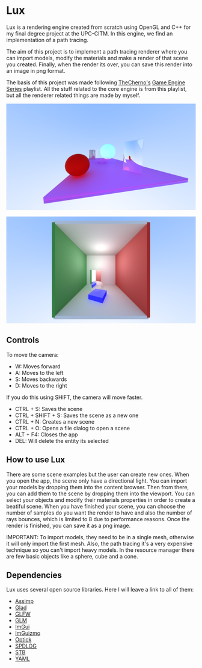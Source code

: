 # Lux

Lux is a rendering engine created from scratch using OpenGL and C++ for my final degree project at the UPC-CITM. In this engine, we find an implementation of a path tracing.

The aim of this project is to implement a path tracing renderer where you can import models, modify the materials and make a render of that scene you created. Finally, when the render its over, you can save this render into an image in png format.

The basis of this project was made following [TheCherno's](https://www.youtube.com/c/TheChernoProject) [Game Engine Series](https://www.youtube.com/playlist?list=PLlrATfBNZ98dC-V-N3m0Go4deliWHPFwT) playlist. All the stuff related to the core engine is from this playlist, but all the renderer related things are made by myself.

![](https://github.com/LucasPG14/Lux/blob/main/Screenshoots/Render.png)

![](https://github.com/LucasPG14/Lux/blob/main/Screenshoots/RendererCompleto.png)

## Controls

To move the camera:

- W: Moves forward
- A: Moves to the left
- S: Moves backwards
- D: Moves to the right

If you do this using SHIFT, the camera will move faster.

- CTRL + S: Saves the scene
- CTRL + SHIFT + S: Saves the scene as a new one
- CTRL + N: Creates a new scene
- CTRL + O: Opens a file dialog to open a scene
- ALT + F4: Closes the app
- DEL: Will delete the entity its selected

## How to use Lux

There are some scene examples but the user can create new ones. When you open the app, the scene only have a directional light. You can import your models by dropping them into the content browser. Then from there, you can add them to the scene by dropping them into the viewport. You can select your objects and modify their materials properties in order to create a beatiful scene.
When you have finished your scene, you can choose the number of samples do you want the render to have and also the number of rays bounces, which is limited to 8 due to performance reasons. Once the render is finished, you can save it as a png image.

IMPORTANT: To import models, they need to be in a single mesh, otherwise it will only import the first mesh. Also, the path tracing it's a very expensive technique so you can't import heavy models. In the resource manager there are few basic objects like a sphere, cube and a cone.

## Dependencies

Lux uses several open source libraries. Here I will leave a link to all of them:

- [Assimp](https://github.com/assimp/assimp)
- [Glad](https://glad.dav1d.de/)
- [GLFW](https://github.com/glfw/glfw)
- [GLM](https://github.com/g-truc/glm)
- [ImGui](https://github.com/ocornut/imgui)
- [ImGuizmo](https://github.com/CedricGuillemet/ImGuizmo)
- [Optick](https://github.com/bombomby/optick)
- [SPDLOG](https://github.com/gabime/spdlog)
- [STB](https://github.com/nothings/stb)
- [YAML](https://github.com/jbeder/yaml-cpp)
